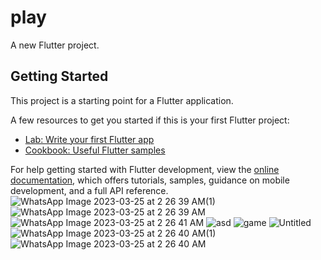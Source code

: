 # play

A new Flutter project.

## Getting Started

This project is a starting point for a Flutter application.

A few resources to get you started if this is your first Flutter project:

- [Lab: Write your first Flutter app](https://docs.flutter.dev/get-started/codelab)
- [Cookbook: Useful Flutter samples](https://docs.flutter.dev/cookbook)

For help getting started with Flutter development, view the
[online documentation](https://docs.flutter.dev/), which offers tutorials,
samples, guidance on mobile development, and a full API reference.
![WhatsApp Image 2023-03-25 at 2 26 39 AM(1)](https://user-images.githubusercontent.com/84958454/227645104-f4df5f4a-106f-4876-ab0c-cd15aea01424.jpeg)
![WhatsApp Image 2023-03-25 at 2 26 39 AM](https://user-images.githubusercontent.com/84958454/227645111-2412bb9f-0dfd-4dd1-93dc-bf14f5a2ea89.jpeg)
![WhatsApp Image 2023-03-25 at 2 26 41 AM](https://user-images.githubusercontent.com/84958454/227645115-10f1014d-e68c-42db-b545-5574dc7ebd53.jpeg)
![asd](https://user-images.githubusercontent.com/84958454/227645119-6bd244fe-188c-4f29-8b00-d57a65aa5f5e.jpg)
![game](https://user-images.githubusercontent.com/84958454/227645125-92ffb485-64ca-4934-a542-1ffca397ea57.jpg)
![Untitled](https://user-images.githubusercontent.com/84958454/227645126-19fa9ce7-e305-4325-9e42-8427fde405e9.jpg)
![WhatsApp Image 2023-03-25 at 2 26 40 AM(1)](https://user-images.githubusercontent.com/84958454/227645130-6c4d5f08-6c2d-49b7-8e4a-07acd317e7f7.jpeg)
![WhatsApp Image 2023-03-25 at 2 26 40 AM](https://user-images.githubusercontent.com/84958454/227645133-b2099682-f2ac-4896-bb78-c676d1456a34.jpeg)

